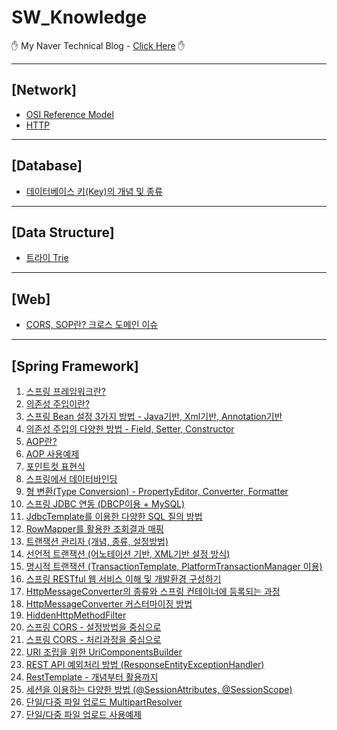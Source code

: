 # SW_Knowledge

&#9995; My Naver Technical Blog - [Click Here][bloglink] &#9995;




<hr>

## [Network]

- [OSI Reference Model][Network-1]
- [HTTP][Network-2]

<hr>

## [Database]

- [데이터베이스 키(Key)의 개념 및 종류][Database-1]

<hr>

## [Data Structure]

- [트라이 Trie][DataStructure-1]

<hr>



## [Web]

- [CORS, SOP란? 크로스 도메인 이슈][Web-1]

<hr>

## [Spring Framework]

1. [스프링 프레임워크란?][Spring-1]
2. [의존성 주입이란?][Spring-2]
3. [스프링 Bean 설정 3가지 방법 - Java기반, Xml기반, Annotation기반][Spring-3]
4. [의존성 주입의 다양한 방법 - Field, Setter, Constructor][Spring-4]
5. [AOP란?][Spring-5]
6. [AOP 사용예제][Spring-6]
7. [포인트컷 표현식][Spring-7]
8. [스프링에서 데이터바인딩][Spring-8]
9. [형 변환(Type Conversion) - PropertyEditor, Converter, Formatter][Spring-9]
10. [스프링 JDBC 연동 (DBCP이용 + MySQL)][Spring-10]
11. [JdbcTemplate를 이용한 다양한 SQL 질의 방법][Spring-11]
12. [RowMapper를 활용한 조회결과 매핑][Spring-12]
13. [트랜잭션 관리자 (개념, 종류, 설정방법)][Spring-13]
14. [선언적 트랜잭션 (어노테이션 기반, XML기반 설정 방식)][Spring-14]
15. [명시적 트랜잭션 (TransactionTemplate, PlatformTransactionManager 이용)][Spring-15]
16. [스프링 RESTful 웹 서비스 이해 및 개발환경 구성하기][Spring-16]
17. [HttpMessageConverter의 종류와 스프링 컨테이너에 등록되는 과정][Spring-17]
18. [HttpMessageConverter 커스터마이징 방법][Spring-18]
19. [HiddenHttpMethodFilter][Spring-19]
20. [스프링 CORS - 설정방법을 중심으로][Spring-20]
21. [스프링 CORS - 처리과정을 중심으로][Spring-21]
22. [URI 조립을 위한 UriComponentsBuilder][Spring-22]
23. [REST API 예외처리 방법 (ResponseEntityExceptionHandler)][Spring-23]
24. [RestTemplate - 개념부터 활용까지][Spring-24]
25. [세션을 이용하는 다양한 방법 (@SessionAttributes, @SessionScope)][Spring-25]
26. [단일/다중 파일 업로드 MultipartResolver][Spring-26]
27. [단일/다중 파일 업로드 사용예제][Spring-27]



[bloglink]: https://blog.naver.com/aservmz "Go My Blog"
[Network-1]: https://blog.naver.com/aservmz/222273195172 "OSI Reference Model"
[Network-2]: https://blog.naver.com/aservmz/222301982303 "HTTP란"

[Database-1]: https://blog.naver.com/aservmz/221943292606 "데이터베이스 키(Key)의 개념 및 종류"

[DataStructure-1]: https://blog.naver.com/aservmz/222277491970 "트라이 Trie"

[Web-1]: https://blog.naver.com/aservmz/222312490758 "CORS, SOP란? 크로스 도메인 이슈"

[Spring-1]: https://blog.naver.com/aservmz/222123598813 "스프링프레임워크란?"
[Spring-2]: https://blog.naver.com/aservmz/222124195653 "의존성 주입이란?"
[Spring-3]: https://blog.naver.com/aservmz/222124811080 "스프링 Bean 설정 3가지 방법"
[Spring-4]: https://blog.naver.com/aservmz/222125631838 "의존성 주입의 다양한 방법"
[Spring-5]: https://blog.naver.com/aservmz/222130168833 "AOP란?"
[Spring-6]: https://blog.naver.com/aservmz/222130296776 "AOP 사용예제"
[Spring-7]: https://blog.naver.com/aservmz/222130674972 "포인트컷 표현식"
[Spring-8]: https://blog.naver.com/aservmz/222132312284 "스프링에서 데이터 바인딩"
[Spring-9]: https://blog.naver.com/aservmz/222132754665 "형 변환(Type Conversion) - PropertyEditor, Converter, Formatter"
[Spring-10]: https://blog.naver.com/aservmz/222137705967 "스프링 JDBC 연동 (DBCP이용 + MySQL)"
[Spring-11]: https://blog.naver.com/aservmz/222139111928 "JdbcTemplate를 이용한 다양한 SQL 질의 방법"
[Spring-12]: https://blog.naver.com/aservmz/222139789930 "RowMapper를 활용한 조회결과 매핑"
[Spring-13]: https://blog.naver.com/aservmz/222142588232 "트랜잭션 관리자 (개념, 종류, 설정방법)"
[Spring-14]: https://blog.naver.com/aservmz/222142663551 "선언적 트랜잭션 (어노테이션 기반, XML기반 설정 방식)"
[Spring-15]: https://blog.naver.com/aservmz/222147176874 "명시적 트랜잭션 (TransactionTemplate, PlatformTransactionManager 이용)"
[Spring-16]: https://blog.naver.com/aservmz/222282710254 "스프링 RESTful 웹 서비스 이해 및 개발환경 구성하기"
[Spring-17]: https://blog.naver.com/aservmz/222283277914 "HttpMessageConverter의 종류와 스프링 컨테이너에 등록되는 과정"
[Spring-18]: https://blog.naver.com/aservmz/222284376294 "HttpMessageConverter 커스터마이징 방법"
[Spring-19]: https://blog.naver.com/aservmz/222284858959 "HiddenHttpMethodFilter"
[Spring-20]: https://blog.naver.com/aservmz/222313756775 "스프링 CORS - 설정방법을 중심으로"
[Spring-21]: https://blog.naver.com/aservmz/222313864092 "스프링 CORS - 처리과정을 중심으로"
[Spring-22]: https://blog.naver.com/aservmz/222322019981 "URI 조립을 위한 UriComponentsBuilder"
[Spring-23]: https://blog.naver.com/aservmz/222322773008 "REST API 예외처리 방법 (ResponseEntityExceptionHandler)"
[Spring-24]: https://blog.naver.com/aservmz/222325616285 "RestTemplate - 개념부터 활용까지"
[Spring-25]: https://blog.naver.com/aservmz/222332995975 "세션을 이용하는 다양한 방법 (@SessionAttributes, @SessionScope)"
[Spring-26]: https://blog.naver.com/aservmz/222338298677 "단일/다중 파일 업로드 MultipartResolver"
[Spring-27]: https://blog.naver.com/aservmz/222338300680 "단일/다중 파일 업로드 사용 예제"

